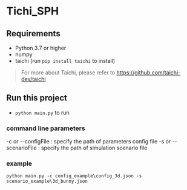 # Tichi_SPH

## Requirements

* Python 3.7 or higher
* numpy
* taichi
(run `pip install taichi` to install)
> For more about Taichi, please refer to https://github.com/taichi-dev/taichi

## Run this project
* `python main.py` to run
### command line parameters
-c <configFile> or --configFile <configFile>: specify the path of parameters config file
-s <scenarioFile> or --scenarioFile <scenarioFile>: specify the path of simulation scenario file
### example
```
python main.py -c config_example\config_3d.json -s scenario_example\3d_bunny.json
```